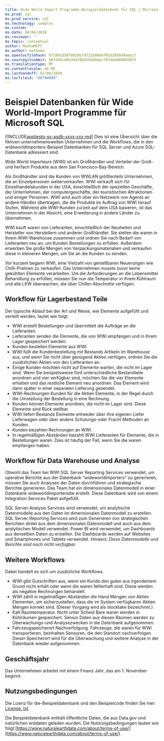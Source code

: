 ```yaml
---
title: Wide World-Import Programme-Beispieldatenbank für SQL | Microsoft-Dokumentation
ms.prod: sql
ms.prod_service: sql
ms.technology: samples
ms.custom: ''
ms.date: 04/04/2018
ms.reviewer: ''
ms.topic: conceptual
author: MashaMSFT
ms.author: mathoma
ms.openlocfilehash: 872892d307883bb7df31b08de701b2030d9aeb1f
ms.sourcegitcommit: b87d36c46b39af8b929ad94ec707dee8800950f5
ms.translationtype: MT
ms.contentlocale: de-DE
ms.lasthandoff: 02/08/2020
ms.locfileid: "68794609"
---
```

# <a name="wide-world-importers-sample-databases-for-microsoft-sql"></a>Beispiel Datenbanken für Wide World-Import Programme für Microsoft SQL
[!INCLUDE[appliesto-ss-asdb-xxxx-xxx-md](../includes/appliesto-ss-asdb-xxxx-xxx-md.md)]
Dies ist eine Übersicht über die fiktiven unternehmensweiten Unternehmen und die Workflows, die in den wideworldimporters-Beispiel Datenbanken für SQL Server und Azure SQL-Datenbank adressiert sind.  

Wide World Importeurs (WWI) ist ein Großhändler und Verteiler der Groß-und herfach Produkte aus dem San Francisco-Bay-Bereich.

Als Großhändler sind die Kunden von WWLAN größtenteils Unternehmen, die an Einzelpersonen weiterverkaufen. WWI verkauft sich für Einzelhandelskunden in der USA, einschließlich der speziellen Geschäfte, der Unternehmen, der computergeschäfte, der touristischen Attraktionen und einiger Personen. WWI wird auch über ein Netzwerk von Agents an andere Händler übertragen, die die Produkte im Auftrag von WWI herauf Stufen. Während alle WWI-Kunden zurzeit auf dem USA basieren, ist das Unternehmen in der Absicht, eine Erweiterung in andere Länder zu übernehmen.

WWI kauft waren von Lieferanten, einschließlich der Neuheiten und Hersteller von Herstellern und anderer Großhändler. Sie stellen die waren in Ihrem WWI-Warehouse zusammen und ordnen Sie nach Bedarf von Lieferanten neu an, um Kunden Bestellungen zu erfüllen. Außerdem erwerben Sie große Mengen von Verpackungsmaterialien und verkaufen diese in kleineren Mengen, um Sie an die Kunden zu senden.

Vor kurzem begann WWI, eine Vielzahl von genießbaren Neuerungen wie Chilli-Pralinen zu verkaufen.  Das Unternehmen musste zuvor keine gekühlten Elemente verarbeiten. Um die Anforderungen an die Lebensmittel Behandlung zu erfüllen, müssen Sie nun die Temperatur in Ihrem Kühlraum und alle LKW überwachen, die über Chiller-Abschnitte verfügen.

## <a name="workflow-for-warehouse-stock-items"></a>Workflow für Lagerbestand Teile

Der typische Ablauf bei der Art und Weise, wie Elemente aufgefüllt und verteilt werden, lautet wie folgt:
- WWI erstellt Bestellungen und übermittelt die Aufträge an die Lieferanten.
- Lieferanten senden die Elemente, die von WWI empfangen und in Ihrem Lager gespeichert werden.
- Kunden bestellen Elemente aus WWI
- WWI füllt die Kundenbestellung mit Bestands Artikeln im Warehouse aus, und wenn Sie nicht über genügend Aktien verfügen, ordnen Sie die zusätzlichen Aktien von den Lieferanten an.
- Einige Kunden möchten nicht auf Elemente warten, die nicht im Lager sind. Wenn Sie beispielsweise fünf unterschiedliche Bestandteile anordnen und vier verfügbar sind, möchten Sie die vier Elemente erhalten und das restliche Element neu anordnen. Das Element wird dann später in einer separaten Lieferung gesendet.
- WWI-Rechnungen Kunden für die Aktien Elemente, in der Regel durch die Umstellung der Bestellung in eine Rechnung.
- Kunden können Elemente anordnen, die nicht im Lager sind. Diese Elemente sind Rück stellbar.
- WWI liefert Bestands Elemente entweder über ihre eigenen Liefer Lieferwagen oder über andere Schulungs-oder Fracht Methoden an Kunden.
- Kunden bezahlen Rechnungen an WWI.
- In regelmäßigen Abständen bezahlt WWI Lieferanten für Elemente, die in Bestellungen waren. Dies ist häufig der Fall, wenn Sie die waren empfangen haben.

## <a name="data-warehouse-and-analysis-workflow"></a>Workflow für Data Warehouse und Analyse

Obwohl das Team bei WWI SQL Server Reporting Services verwendet, um operative Berichte aus der Datenbank "wideworldimporters" zu generieren, müssen Sie auch Analysen der Daten durchführen und strategische Berichte generieren. Das Team hat ein dimensionales Datenmodell in einer Datenbank wideworldimportersdw erstellt. Diese Datenbank wird von einem Integration Services Paket aufgefüllt.

SQL Server Analysis Services wird verwendet, um analytische Datenmodelle aus den Daten im dimensionalen Datenmodell zu erstellen. SQL Server Reporting Services wird zum Generieren von strategischen Berichten direkt aus dem dimensionalen Datenmodell und auch aus dem analytischen Modell verwendet. Power BI wird verwendet, um Dashboards aus denselben Daten zu erstellen. Die Dashboards werden auf Websites und Smartphones und Tablets verwendet. *Hinweis: Diese Datenmodelle und Berichte sind noch nicht verfügbar.*

## <a name="additional-workflows"></a>Weitere Workflows

Dabei handelt es sich um zusätzliche Workflows.
- WWI gibt Gutschriften aus, wenn ein Kunde den guten aus irgendeinem Grund nicht erhält oder wenn die waren fehlerhaft sind. Diese werden als negative Rechnungen behandelt.
- WWI zählt in regelmäßigen Abständen die Hand Mengen von Aktien Elementen, um sicherzustellen, dass die im System verfügbaren Aktien Mengen korrekt sind. (Dieser Vorgang wird als stocktake bezeichnet.)
- Kalt Raumtemperatur. Nicht unter Scheid Bare waren werden in Kühlräumen gespeichert. Sensor Daten aus diesen Räumen werden zu Überwachungs-und Analysezwecken in die Datenbank aufgenommen.
- Fahrzeugspeicherort Nachverfolgung. Fahrzeuge, die waren für WWI transportieren, beinhalten Sensoren, die den Standort nachverfolgen. Dieser Speicherort wird für die Überwachung und weitere Analyse in der Datenbank wieder aufgenommen.

## <a name="fiscal-year"></a>Geschäftsjahr

Das Unternehmen arbeitet mit einem Finanz Jahr, das am 1. November beginnt.

## <a name="terms-of-use"></a>Nutzungsbedingungen

Die Lizenz für die-Beispieldatenbank und den Beispielcode finden Sie hier: [License. txt](https://github.com/Microsoft/sql-server-samples/blob/master/license.txt)

Die Beispieldatenbank enthält öffentliche Daten, die aus Data.gov und natürlichen erddaten geladen wurden. Die Nutzungsbedingungen lauten wie folgt:[https://www.naturalearthdata.com/about/terms-of-use/](https://www.naturalearthdata.com/about/terms-of-use/)
